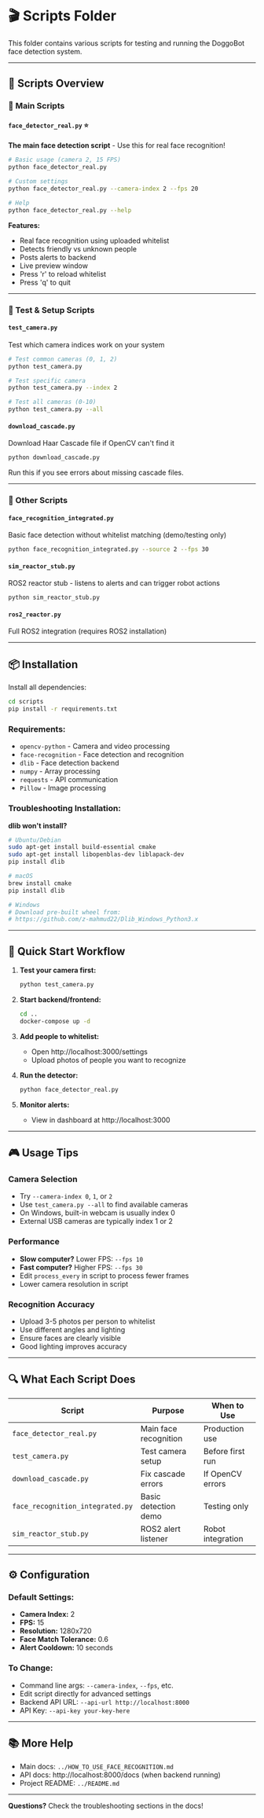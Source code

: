 # 🎬 Scripts Folder

This folder contains various scripts for testing and running the DoggoBot face detection system.

---

## 📝 Scripts Overview

### 🎯 Main Scripts

#### `face_detector_real.py` ⭐
**The main face detection script** - Use this for real face recognition!

```bash
# Basic usage (camera 2, 15 FPS)
python face_detector_real.py

# Custom settings
python face_detector_real.py --camera-index 2 --fps 20

# Help
python face_detector_real.py --help
```

**Features:**
- Real face recognition using uploaded whitelist
- Detects friendly vs unknown people
- Posts alerts to backend
- Live preview window
- Press 'r' to reload whitelist
- Press 'q' to quit

---

### 🧪 Test & Setup Scripts

#### `test_camera.py`
Test which camera indices work on your system

```bash
# Test common cameras (0, 1, 2)
python test_camera.py

# Test specific camera
python test_camera.py --index 2

# Test all cameras (0-10)
python test_camera.py --all
```

#### `download_cascade.py`
Download Haar Cascade file if OpenCV can't find it

```bash
python download_cascade.py
```

Run this if you see errors about missing cascade files.

---

### 🔧 Other Scripts

#### `face_recognition_integrated.py`
Basic face detection without whitelist matching (demo/testing only)

```bash
python face_recognition_integrated.py --source 2 --fps 30
```

#### `sim_reactor_stub.py`
ROS2 reactor stub - listens to alerts and can trigger robot actions

```bash
python sim_reactor_stub.py
```

#### `ros2_reactor.py`
Full ROS2 integration (requires ROS2 installation)

---

## 📦 Installation

Install all dependencies:

```bash
cd scripts
pip install -r requirements.txt
```

### Requirements:
- `opencv-python` - Camera and video processing
- `face-recognition` - Face detection and recognition
- `dlib` - Face detection backend
- `numpy` - Array processing
- `requests` - API communication
- `Pillow` - Image processing

### Troubleshooting Installation:

**dlib won't install?**
```bash
# Ubuntu/Debian
sudo apt-get install build-essential cmake
sudo apt-get install libopenblas-dev liblapack-dev
pip install dlib

# macOS
brew install cmake
pip install dlib

# Windows
# Download pre-built wheel from:
# https://github.com/z-mahmud22/Dlib_Windows_Python3.x
```

---

## 🚀 Quick Start Workflow

1. **Test your camera first:**
   ```bash
   python test_camera.py
   ```

2. **Start backend/frontend:**
   ```bash
   cd ..
   docker-compose up -d
   ```

3. **Add people to whitelist:**
   - Open http://localhost:3000/settings
   - Upload photos of people you want to recognize

4. **Run the detector:**
   ```bash
   python face_detector_real.py
   ```

5. **Monitor alerts:**
   - View in dashboard at http://localhost:3000

---

## 🎮 Usage Tips

### Camera Selection
- Try `--camera-index 0`, `1`, or `2`
- Use `test_camera.py --all` to find available cameras
- On Windows, built-in webcam is usually index 0
- External USB cameras are typically index 1 or 2

### Performance
- **Slow computer?** Lower FPS: `--fps 10`
- **Fast computer?** Higher FPS: `--fps 30`
- Edit `process_every` in script to process fewer frames
- Lower camera resolution in script

### Recognition Accuracy
- Upload 3-5 photos per person to whitelist
- Use different angles and lighting
- Ensure faces are clearly visible
- Good lighting improves accuracy

---

## 🔍 What Each Script Does

| Script | Purpose | When to Use |
|--------|---------|-------------|
| `face_detector_real.py` | Main face recognition | Production use |
| `test_camera.py` | Test camera setup | Before first run |
| `download_cascade.py` | Fix cascade errors | If OpenCV errors |
| `face_recognition_integrated.py` | Basic detection demo | Testing only |
| `sim_reactor_stub.py` | ROS2 alert listener | Robot integration |

---

## ⚙️ Configuration

### Default Settings:
- **Camera Index:** 2
- **FPS:** 15
- **Resolution:** 1280x720
- **Face Match Tolerance:** 0.6
- **Alert Cooldown:** 10 seconds

### To Change:
- Command line args: `--camera-index`, `--fps`, etc.
- Edit script directly for advanced settings
- Backend API URL: `--api-url http://localhost:8000`
- API Key: `--api-key your-key-here`

---

## 📚 More Help

- Main docs: `../HOW_TO_USE_FACE_RECOGNITION.md`
- API docs: http://localhost:8000/docs (when backend running)
- Project README: `../README.md`

---

**Questions?** Check the troubleshooting sections in the docs!
